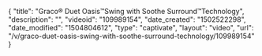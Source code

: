{
    "title": "Graco&reg; Duet Oasis&trade;Swing with Soothe Surround&trade;Technology",
    "description": "",
    "videoid": "109989154",
    "date_created": "1502522298",
    "date_modified": "1504804612",
    "type": "captivate",
    "layout": "video",
    "url": "\/v\/graco-duet-oasis-swing-with-soothe-surround-technology\/109989154"
}